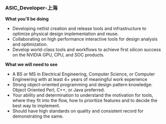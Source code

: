 ### ASIC_Developer-上海


**What you'll be doing** 

- Developing netlist creation and release tools and infrastructure to optimize physical design implementation and reuse. 
- Collaborating on high performance interactive tools for design analysis and optimization. 
- Develop world-class tools and workflows to achieve first silicon success on the NVIDIA GPU, CPU, and SOC products. 

**What we will need to see** 
- A BS or MS in Electrical Engineering, Computer Science, or Computer Engineering with at least 4+ years of meaningful work experience 
- Strong object-oriented programming and design pattern knowledge: Object Oriented Perl, C++, or Java preferred.  
- Your ability and determination to understand the motivation for tools, where they fit into the flow, how to prioritize features and to decide the best way to implement. 
- Should have high standards on quality and consistent record for demonstrating the same. 
